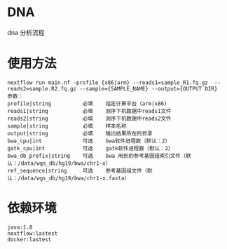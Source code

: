 # DNA
dna 分析流程

# 使用方法
    nextflow run main.nf -profile {x86|arm} --reads1=sample_R1.fq.gz  --reads2=sample.R2.fq.gz --sample={SAMPLE_NAME} --output={OUTPUT DIR} 
    参数：
    profile|string          必填    指定计算平台（arm|x86)
    reads1|string           必填    测序下机数据中reads1文件
    reads2|string           必填    测序下机数据中reads2文件
    sample|string           必填    样本名称
    output|string           必填    输出结果所在的目录
    bwa_cpu|int             可选    bwa软件进程数（默认：2）
    gatk_cpu|int            可选    gatk软件进程数（默认：2）
    bwa_db_prefix|string    可选    bwa 用到的参考基因组索引文件（默认：/data/wgs_db/hg19/bwa/chr1-x）
    ref_sequence|string     可选    参考基因组文件（默认：/data/wgs_db/hg19/bwa/chr1-x.fasta）

# 依赖环境

    java:1.8
    nextflow:lastest
    docker:lastest
